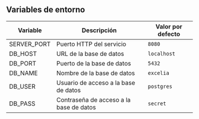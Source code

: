 ## Variables de entorno

| Variable    | Descripción                             | Valor por defecto |
| ----------- | --------------------------------------- | ----------------- |
| SERVER_PORT | Puerto HTTP del servicio                | `8080`            |
| DB_HOST     | URL de la base de datos                 | `localhost`       |
| DB_PORT     | Puerto de la base de datos              | `5432`            |
| DB_NAME     | Nombre de la base de datos              | `excelia`         |
| DB_USER     | Usuario de acceso a la base de datos    | `postgres`        |
| DB_PASS     | Contraseña de acceso a la base de datos | `secret`          |

